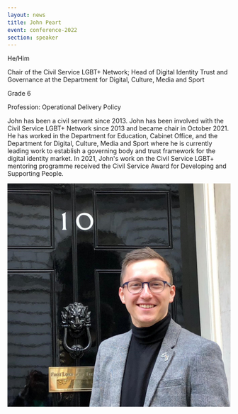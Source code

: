 ```yaml
---
layout: news
title: John Peart
event: conference-2022
section: speaker
---
```

H﻿e/Him

Chair of the Civil Service LGBT+ Network; Head of Digital Identity Trust and Governance at the Department for Digital, Culture, Media and Sport

Grade 6

Profession: Operational Delivery Policy

John has been a civil servant since 2013. John has been involved with the Civil Service LGBT+ Network since 2013 and became chair in October 2021. He has worked in the Department for Education, Cabinet Office, and the Department for Digital, Culture, Media and Sport where he is currently leading work to establish a governing body and trust framework for the digital identity market. In 2021, John's work on the Civil Service LGBT+ mentoring programme received the Civil Service Award for Developing and Supporting People.

![](/assets/images/uploads/john_peart.jpeg)